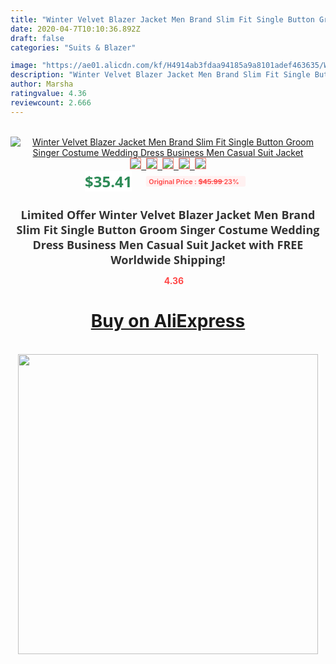 ```yaml
---
title: "Winter Velvet Blazer Jacket Men Brand Slim Fit Single Button Groom Singer Costume Wedding Dress Business Men Casual Suit Jacket"
date: 2020-04-7T10:10:36.892Z
draft: false
categories: "Suits & Blazer"

image: "https://ae01.alicdn.com/kf/H4914ab3fdaa94185a9a8101adef463635/Winter-Velvet-Blazer-Jacket-Men-Brand-Slim-Fit-Single-Button-Groom-Singer-Costume-Wedding-Dress-Business.jpg"
description: "Winter Velvet Blazer Jacket Men Brand Slim Fit Single Button Groom Singer Costume Wedding Dress Business Men Casual Suit Jacket"
author: Marsha
ratingvalue: 4.36
reviewcount: 2.666
---
```

<br>
<div style="text-align: center;">
<a href="https://s.click.aliexpress.com/e/_AtX40z" target="_blank" rel="nofollow noopener noreferrer"><img alt="Winter Velvet Blazer Jacket Men Brand Slim Fit Single Button Groom Singer Costume Wedding Dress Business Men Casual Suit Jacket" class="magnifier-image" src="https://ae01.alicdn.com/kf/H4914ab3fdaa94185a9a8101adef463635/Winter-Velvet-Blazer-Jacket-Men-Brand-Slim-Fit-Single-Button-Groom-Singer-Costume-Wedding-Dress-Business.jpg_640x640.jpg">
<br>
<img style="border:1px solid salmon" src="https://ae01.alicdn.com/kf/H4914ab3fdaa94185a9a8101adef463635/Winter-Velvet-Blazer-Jacket-Men-Brand-Slim-Fit-Single-Button-Groom-Singer-Costume-Wedding-Dress-Business.jpg_120x120.jpg">&nbsp;&nbsp;<img style="border:1px solid salmon" src="https://ae01.alicdn.com/kf/H8d090d04ad0146f3b9514413d18d68944/Winter-Velvet-Blazer-Jacket-Men-Brand-Slim-Fit-Single-Button-Groom-Singer-Costume-Wedding-Dress-Business.jpg_120x120.jpg">&nbsp;&nbsp;<img style="border:1px solid salmon" src="https://ae01.alicdn.com/kf/HTB1FPsrX0bJ8KJjy1zjq6yqapXao/Winter-Velvet-Blazer-Jacket-Men-Brand-Slim-Fit-Single-Button-Groom-Singer-Costume-Wedding-Dress-Business.jpg_120x120.jpg">&nbsp;&nbsp;<img style="border:1px solid salmon" src="https://ae01.alicdn.com/kf/Ha7fa1cf803044f2588ef84277d953e1fB/Winter-Velvet-Blazer-Jacket-Men-Brand-Slim-Fit-Single-Button-Groom-Singer-Costume-Wedding-Dress-Business.jpg_120x120.jpg">&nbsp;&nbsp;<img style="border:1px solid salmon" src="https://ae01.alicdn.com/kf/H1a5c1be335c24a67922e6abcf28e0f14W/Winter-Velvet-Blazer-Jacket-Men-Brand-Slim-Fit-Single-Button-Groom-Singer-Costume-Wedding-Dress-Business.jpg_120x120.jpg"></a></div><br0>
<div style="text-align: center;"><span style="background-color: white; border: 0px; box-sizing: border-box; color: seagreen; display: inline-block; font-family: &quot;open sans&quot; , &quot;arial&quot; , &quot;helvetica&quot; , sans-serif , &quot;heiti&quot;; font-size: 24px; font-stretch: inherit; font-weight: 700; line-height: inherit; margin: 0px 10px 0px 0px; padding: 0px; vertical-align: middle;">$35.41 </span>
<span style="background: rgb(255 , 241 , 241); border-radius: 3px; border: 0px; box-sizing: border-box; color: #ff4747; display: inline-block; font-family: inherit; font-size: 12px; font-stretch: inherit; font-style: inherit; font-variant: inherit; font-weight: 600; line-height: inherit; margin: 0px; padding: 2px 5px; transform: scale(0.9); vertical-align: middle;">Original Price : <b style="text-decoration: line-through;">$45.99 </b> 23%&nbsp;&nbsp;</span></div>
<h1 style="color: #333333; display: inline-block; font-family: &quot;open sans&quot; , &quot;arial&quot; , &quot;helvetica&quot; , sans-serif , &quot;heiti&quot;; font-size: 18px; font-stretch: inherit; font-weight: 700; text-align: center;">Limited Offer Winter Velvet Blazer Jacket Men Brand Slim Fit Single Button Groom Singer Costume Wedding Dress Business Men Casual Suit Jacket with FREE Worldwide Shipping!</h1>
<div style="color: #ff4747; text-align: center;">
<img src="https://4.bp.blogspot.com/-M0ZcTcb-5uY/XleCXlxnR4I/AAAAAAAAAEc/OrjgMkXV1oMQFaCRZj5HQwOCBcu3w1FegCPcBGAYYCw/s1600/star.png" style="height: 15px;">&nbsp;<b>4.36</b></div>
<div class="button_cont" align="center"><a class="buynow_a" href="https://s.click.aliexpress.com/e/_AtX40z" target="_blank" rel="nofollow noopener noreferrer"><H1>Buy on AliExpress</H1></a></div><br>
<div class="separator" style="clear: both; text-align: center;">
<img src="https://lh3.googleusercontent.com/-pTy5HemUv9M/XlePHvY0dAI/AAAAAAAAAE4/0nX5iRUoIWY8eMW9Dpxeirr157OZliDIgCLcBGAsYHQ/s1600/badge.gif" width="480">
</div>
